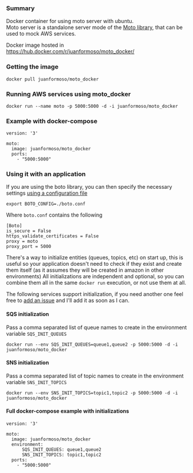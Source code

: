 ### Summary

Docker container for using moto server with ubuntu.  
Moto server is a standalone server mode of the [Moto library](https://github.com/spulec/moto), that can be used to mock AWS services.

Docker image hosted in https://hub.docker.com/r/juanformoso/moto_docker/

### Getting the image

    docker pull juanformoso/moto_docker

### Running AWS services using moto_docker

    docker run --name moto -p 5000:5000 -d -i juanformoso/moto_docker

### Example with docker-compose

    version: '3'

    moto:
      image: juanformoso/moto_docker
      ports:
        - "5000:5000"

### Using it with an application

If you are using the boto library, you can then specify the necessary settings [using a configuration file](http://boto.cloudhackers.com/en/latest/boto_config_tut.html#boto)

    export BOTO_CONFIG=./boto.conf

Where `boto.conf` contains the following

    [Boto]
    is_secure = False
    https_validate_certificates = False
    proxy = moto
    proxy_port = 5000

There's a way to initialize entities (queues, topics, etc) on start up, this is useful so your application doesn't need to check if they exist and create them itself (as it assumes they will be created in amazon in other environments)
All initializations are independent and optional, so you can combine them all in the same `docker run` execution, or not use them at all.

The following services support initialization, if you need another one feel free to [add an issue](https://github.com/juanformoso/moto_docker/issues) and I'll add it as soon as I can.

#### SQS initialization

Pass a comma separated list of queue names to create in the environment variable `SQS_INIT_QUEUES`

    docker run --env SQS_INIT_QUEUES=queue1,queue2 -p 5000:5000 -d -i juanformoso/moto_docker

#### SNS initialization

Pass a comma separated list of topic names to create in the environment variable `SNS_INIT_TOPICS`

    docker run --env SNS_INIT_TOPICS=topic1,topic2 -p 5000:5000 -d -i juanformoso/moto_docker

#### Full docker-compose example with initializations

    version: '3'

    moto:
      image: juanformoso/moto_docker
      environment:
          SQS_INIT_QUEUES: queue1,queue2
          SNS_INIT_TOPICS: topic1,topic2
      ports:
        - "5000:5000"
